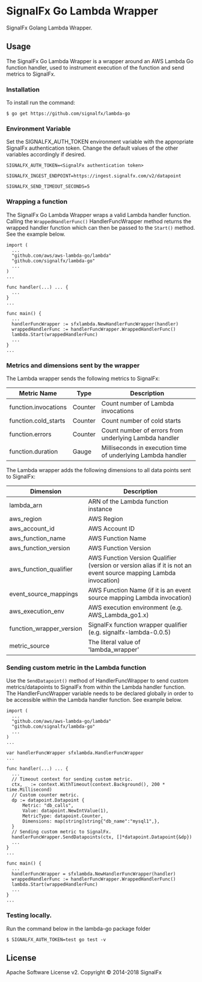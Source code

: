 # SignalFx Go Lambda Wrapper

SignalFx Golang Lambda Wrapper.

## Usage

The SignalFx Go Lambda Wrapper is a wrapper around an AWS Lambda Go function handler, used to instrument execution of the function and send metrics to SignalFx.

### Installation
To install run the command:

`$ go get https://github.com/signalfx/lambda-go`

### Environment Variable
Set the SIGNALFX_AUTH_TOKEN environment variable with the appropriate SignalFx authentication token. Change the default 
values of the other variables accordingly if desired.

`SIGNALFX_AUTH_TOKEN=<SignalFx authentication token>`

`SIGNALFX_INGEST_ENDPOINT=https://ingest.signalfx.com/v2/datapoint`

`SIGNALFX_SEND_TIMEOUT_SECONDS=5`

###  Wrapping a function
The SignalFx Go Lambda Wrapper wraps a valid Lambda handler function. Calling the `WrappedHandlerFunc()` 
HandlerFuncWrapper method returns the wrapped handler function which can then be passed to the 
`Start()` method. See the example below.

```
import (
  ...
  "github.com/aws/aws-lambda-go/lambda"
  "github.com/signalfx/lambda-go"
  ...
)
...

func handler(...) ... {
  ...  
}
...

func main() {
  ...	
  handlerFuncWrapper := sfxlambda.NewHandlerFuncWrapper(handler)
  wrappedHandlerFunc := handlerFuncWrapper.WrappedHandlerFunc()
  lambda.Start(wrappedHandlerFunc)
  ...
}
...
```

### Metrics and dimensions sent by the wrapper

The Lambda wrapper sends the following metrics to SignalFx:

| Metric Name  | Type | Description |
| ------------- | ------------- | ---|
| function.invocations  | Counter  | Count number of Lambda invocations|
| function.cold_starts  | Counter  | Count number of cold starts|
| function.errors  | Counter  | Count number of errors from underlying Lambda handler|
| function.duration  | Gauge  | Milliseconds in execution time of underlying Lambda handler|

The Lambda wrapper adds the following dimensions to all data points sent to SignalFx:

| Dimension | Description |
| ------------- | ---|
| lambda_arn  | ARN of the Lambda function instance |
| aws_region  | AWS Region  |
| aws_account_id | AWS Account ID  |
| aws_function_name  | AWS Function Name |
| aws_function_version  | AWS Function Version |
| aws_function_qualifier  | AWS Function Version Qualifier (version or version alias if it is not an event source mapping Lambda invocation) |
| event_source_mappings  | AWS Function Name (if it is an event source mapping Lambda invocation) |
| aws_execution_env  | AWS execution environment (e.g. AWS_Lambda_go1.x) |
| function_wrapper_version  | SignalFx function wrapper qualifier (e.g. signalfx-lambda-0.0.5) |
| metric_source | The literal value of 'lambda_wrapper' |


### Sending custom metric in the Lambda function
Use the `SendDatapoint()` method of HandlerFuncWrapper to send custom metrics/datapoints to SignalFx from within the 
Lambda handler function. The HandlerFuncWrapper variable needs to be declared globally in order to be accessible within
the Lambda handler function. See example below.

```
import (
  ...
  "github.com/aws/aws-lambda-go/lambda"
  "github.com/signalfx/lambda-go"
  ...
)
...

var handlerFuncWrapper sfxlambda.HandlerFuncWrapper
...

func handler(...) ... {
  ...  
  // Timeout context for sending custom metric.
  ctx, _ := context.WithTimeout(context.Background(), 200 * time.Millisecond)
  // Custom counter metric.
  dp := datapoint.Datapoint {
      Metric: "db_calls",
      Value: datapoint.NewIntValue(1),
      MetricType: datapoint.Counter,
      Dimensions: map[string]string{"db_name":"mysql1",},
  }
  // Sending custom metric to SignalFx.
  handlerFuncWrapper.SendDatapoints(ctx, []*datapoint.Datapoint{&dp})
  ...
}
...

func main() {
  ...	
  handlerFuncWrapper = sfxlambda.NewHandlerFuncWrapper(handler)
  wrappedHandlerFunc := handlerFuncWrapper.WrappedHandlerFunc()
  lambda.Start(wrappedHandlerFunc)
  ...
}
...
```


### Testing locally.
Run the command below in the lambda-go package folder

`$ SIGNALFX_AUTH_TOKEN=test go test -v`

## License

Apache Software License v2. Copyright © 2014-2018 SignalFx